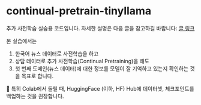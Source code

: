# continual-pretrain-tinyllama

추가 사전학습 실습용 코드입니다. 자세한 설명은 다음 글을 참고하길 바랍니다: [글 링크](https://jkspace.notion.site/11-20-238b1a84a5a9409fb895ce349fef85e1?pvs=4)

본 실습에서는

1. 한국어 뉴스 데이터로 사전학습을 하고
2. 상담 데이터로 추가 사전학습(Continual Pretraining)을 해도
3. 첫 번째 도메인(뉴스 데이터)에 대한 정보를 모델이 잘 기억하고 있는지 확인하는 것을 목표로 합니다.
   
📌 특히 Colab에서 돌릴 때, HuggingFace (이하, HF) Hub에 데이터셋, 체크포인트를 백업하는 것을 권장합니다.
